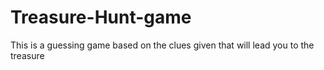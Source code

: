 # Treasure-Hunt-game
This is a guessing game based on the clues given that will lead you to the treasure
